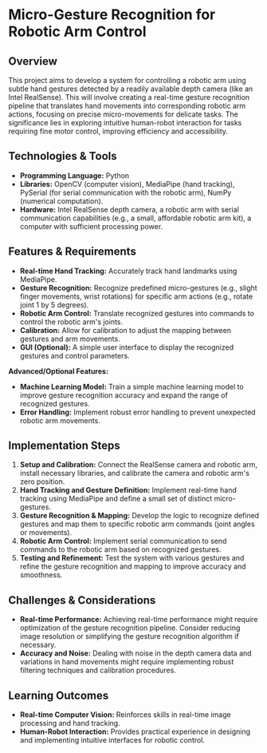# Micro-Gesture Recognition for Robotic Arm Control

## Overview

This project aims to develop a system for controlling a robotic arm using subtle hand gestures detected by a readily available depth camera (like an Intel RealSense). This will involve creating a real-time gesture recognition pipeline that translates hand movements into corresponding robotic arm actions, focusing on precise micro-movements for delicate tasks.  The significance lies in exploring intuitive human-robot interaction for tasks requiring fine motor control, improving efficiency and accessibility.

## Technologies & Tools

* **Programming Language:** Python
* **Libraries:** OpenCV (computer vision), MediaPipe (hand tracking), PySerial (for serial communication with the robotic arm), NumPy (numerical computation).
* **Hardware:** Intel RealSense depth camera, a robotic arm with serial communication capabilities (e.g., a small, affordable robotic arm kit), a computer with sufficient processing power.


## Features & Requirements

- **Real-time Hand Tracking:**  Accurately track hand landmarks using MediaPipe.
- **Gesture Recognition:**  Recognize predefined micro-gestures (e.g., slight finger movements, wrist rotations) for specific arm actions (e.g., rotate joint 1 by 5 degrees).
- **Robotic Arm Control:**  Translate recognized gestures into commands to control the robotic arm's joints.
- **Calibration:**  Allow for calibration to adjust the mapping between gestures and arm movements.
- **GUI (Optional):**  A simple user interface to display the recognized gestures and control parameters.

**Advanced/Optional Features:**
- **Machine Learning Model:** Train a simple machine learning model to improve gesture recognition accuracy and expand the range of recognized gestures.
- **Error Handling:** Implement robust error handling to prevent unexpected robotic arm movements.


## Implementation Steps

1. **Setup and Calibration:** Connect the RealSense camera and robotic arm, install necessary libraries, and calibrate the camera and robotic arm's zero position.
2. **Hand Tracking and Gesture Definition:** Implement real-time hand tracking using MediaPipe and define a small set of distinct micro-gestures.
3. **Gesture Recognition & Mapping:** Develop the logic to recognize defined gestures and map them to specific robotic arm commands (joint angles or movements).
4. **Robotic Arm Control:** Implement serial communication to send commands to the robotic arm based on recognized gestures.
5. **Testing and Refinement:** Test the system with various gestures and refine the gesture recognition and mapping to improve accuracy and smoothness.


## Challenges & Considerations

- **Real-time Performance:** Achieving real-time performance might require optimization of the gesture recognition pipeline.  Consider reducing image resolution or simplifying the gesture recognition algorithm if necessary.
- **Accuracy and Noise:** Dealing with noise in the depth camera data and variations in hand movements might require implementing robust filtering techniques and calibration procedures.


## Learning Outcomes

- **Real-time Computer Vision:**  Reinforces skills in real-time image processing and hand tracking.
- **Human-Robot Interaction:** Provides practical experience in designing and implementing intuitive interfaces for robotic control.

